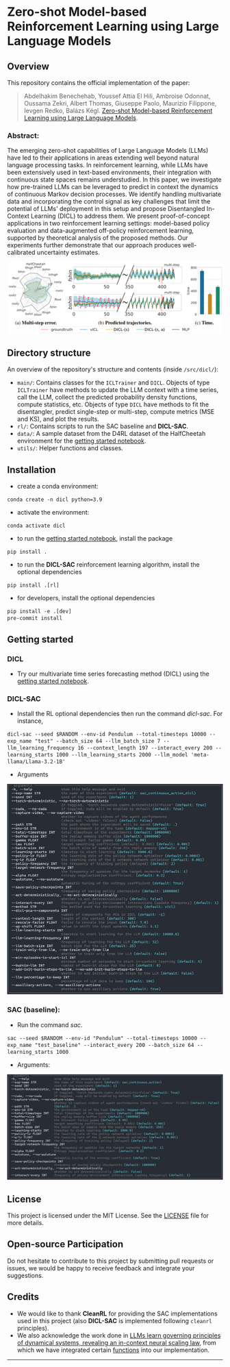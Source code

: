 # Zero-shot Model-based Reinforcement Learning using Large Language Models

## Overview
This repository contains the official implementation of the paper:

   >Abdelhakim Benechehab, Youssef Attia El Hili, Ambroise Odonnat, Oussama Zekri, Albert Thomas, Giuseppe Paolo, Maurizio Filippone, Ievgen Redko, Balázs Kégl.
   [Zero-shot Model-based Reinforcement Learning using Large Language Models](https://arxiv.org/pdf/2402.10198).

### Abstract:
The emerging zero-shot capabilities of Large Language Models (LLMs) have led to their applications in areas extending well beyond natural language processing tasks.
In reinforcement learning, while LLMs have been extensively used in text-based environments, their integration with continuous state spaces remains understudied.
In this paper, we investigate how pre-trained LLMs can be leveraged to predict in context the dynamics of continuous Markov decision processes.
We identify handling multivariate data and incorporating the control signal as key challenges that limit the potential of LLMs' deployment in this setup and propose Disentangled In-Context Learning (DICL) to address them.
We present proof-of-concept applications in two reinforcement learning settings: model-based policy evaluation and data-augmented off-policy reinforcement learning, supported by theoretical analysis of the proposed methods.
Our experiments further demonstrate that our approach produces well-calibrated uncertainty estimates.

![main figure](figures/main_figure_for_repo.PNG)


## Directory structure
An overview of the repository's structure and contents (inside `/src/dicl/`):

- `main/`: Contains classes for the `ICLTrainer` and `DICL`. Objects of type `ICLTrainer` have methods to update the LLM context with a time series, call the LLM, collect the predicted probability density functions, compute statistics, etc. Objects of type `DICL` have methods to fit the disentangler, predict single-step or multi-step, compute metrics (MSE and KS), and plot the results.
- `rl/`: Contains scripts to run the SAC baseline and **DICL-SAC**.
- `data/`: A sample dataset from the D4RL dataset of the HalfCheetah environment for the [getting started notebook](getting_started.ipynb).
- `utils/`: Helper functions and classes.


## Installation

- create a conda environment:
```
conda create -n dicl python=3.9
```
- activate the environment:
```
conda activate dicl
```
- to run the [getting started notebook](getting_started.ipynb), install the package
```
pip install .
```
- to run the **DICL-SAC** reinforcement learning algorithm, install the optional dependencies
```
pip install .[rl]
```
- for developers, install the optional dependencies
```
pip install -e .[dev]
pre-commit install
```

## Getting started

### DICL
- Try our multivariate time series forecasting method (DICL) using the [getting started notebook](getting_started.ipynb).

### DICL-SAC
- Install the RL optional dependencies then run the command *dicl-sac*. For instance,
```
dicl-sac --seed $RANDOM --env-id Pendulum --total-timesteps 10000 --exp_name "test" --batch_size 64 --llm_batch_size 7 --llm_learning_frequency 16 --context_length 197 --interact_every 200 --learning_starts 1000 --llm_learning_starts 2000 --llm_model 'meta-llama/Llama-3.2-1B'
```
- Arguments

![main figure](figures/dicl_sac_args.PNG)

### SAC (baseline):
- Run the command *sac*.
```
sac --seed $RANDOM --env-id "Pendulum" --total-timesteps 10000 --exp_name "test_baseline" --interact_every 200 --batch_size 64 --learning_starts 1000
```
- Arguments:

![main figure](figures/sac_args.PNG)


## License

This project is licensed under the MIT License. See the [LICENSE](LICENSE) file for more details.

## Open-source Participation

Do not hesitate to contribute to this project by submitting pull requests or issues, we would be happy to receive feedback and integrate your suggestions.

## Credits

- We would like to thank **CleanRL** for providing the SAC implementations used in this project (also **DICL-SAC** is implemented following `cleanrl` principles).
- We also acknowledge the work done in [LLMs learn governing principles of dynamical systems, revealing an in-context neural scaling law](https://github.com/AntonioLiu97/llmICL), from which we have integrated certain [functions](src/dicl/utils/updated_from_liu_et_al.py) into our implementation.

---
